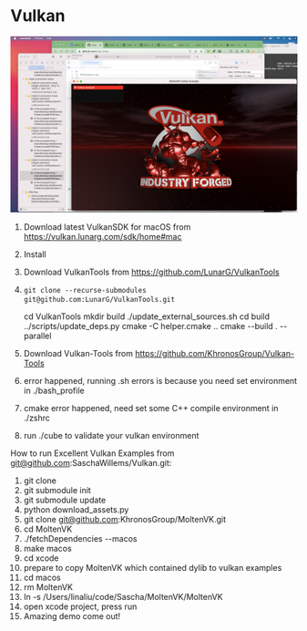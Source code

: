 # Vulkan

![This is my png](https://github.com/Lina-Liuna/Vulkan/raw/main/Succeed%20Running%20Vulkan%20Examples%20on%20my%20macOS.jpg)

1. Download latest VulkanSDK for macOS from https://vulkan.lunarg.com/sdk/home#mac
2. Install
3. Download VulkanTools from https://github.com/LunarG/VulkanTools
4.     git clone --recurse-submodules git@github.com:LunarG/VulkanTools.git
    cd VulkanTools
    mkdir build
    ./update_external_sources.sh
    cd build
    ../scripts/update_deps.py
    cmake -C helper.cmake ..
    cmake --build . --parallel

5. Download Vulkan-Tools from https://github.com/KhronosGroup/Vulkan-Tools

6. error happened, running .sh errors is because you need set environment in ./bash_profile
7. cmake error happened, need set some C++ compile environment in ./zshrc
8. run ./cube to validate your vulkan environment

How to run Excellent Vulkan Examples from git@github.com:SaschaWillems/Vulkan.git:
1. git clone
2. git submodule init
3. git submodule update
4. python download_assets.py
5. git clone git@github.com:KhronosGroup/MoltenVK.git
6. cd MoltenVK
7. ./fetchDependencies --macos
8. make macos
9. cd xcode
10. prepare to copy MoltenVK which contained dylib to vulkan examples
11. cd macos
12. rm MoltenVK
13. ln -s /Users/linaliu/code/Sascha/MoltenVK/MoltenVK
14. open xcode project, press run
15. Amazing demo come out!
